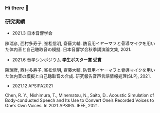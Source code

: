 ### Hi there 👋

### 研究実績

- 2021.3 日本音響学会

陳瑞彦, ⻄村多寿子, 峯松信明, 齋藤大輔. 防音用イヤーマフと骨導マイクを用いた体内音と自己聴取音の模擬. 日本音響学会秋季講演論文集, 2021.

- 2021.6 音学シンポジウム **学生ポスター賞 受賞**

陳瑞彦, ⻄村多寿子, 峯松信明, 齋藤大輔. 防音用イヤーマフと骨導マイクを用いた体内音の模擬と自己聴取音の合成. 研究報告音声言語情報処理(SLP), 2021.

- 2021.12 APSIPA2021

Chen, R. Y., Nishimura, T., Minematsu, N., Saito, D.. Acoustic Simulation of Body-conducted Speech and Its Use to Convert Oneʼs Recorded Voices to Oneʼs Own Voices. In 2021 APSIPA. IEEE, 2021.

<!--
**chenruiyan/chenruiyan** is a ✨ _special_ ✨ repository because its `README.md` (this file) appears on your GitHub profile.

Here are some ideas to get you started:

- 🔭 I’m currently working on ...
- 🌱 I’m currently learning ...
- 👯 I’m looking to collaborate on ...
- 🤔 I’m looking for help with ...
- 💬 Ask me about ...
- 📫 How to reach me: ...
- 😄 Pronouns: ...
- ⚡ Fun fact: ...
-->
